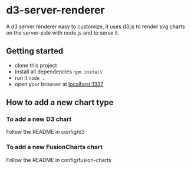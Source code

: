 # d3-server-renderer
A d3 server renderer easy to customize, it uses d3.js 
to render svg charts on the server-side with node.js 
and to serve it.

## Getting started
- clone this project
- install all dependencies `npm install`
- run it `node .`
- open your browser at [localhost:1337](http://localhost:1337)

## How to add a new chart type

### To add a new D3 chart
Follow the README in config/d3

### To add a new FusionCharts chart
Follow the README in config/fusion-charts

